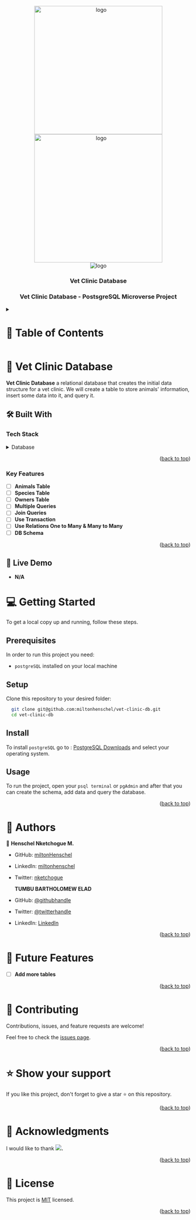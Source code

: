 <a name="readme-top"></a>

<div align="center">

  <img src="https://user-images.githubusercontent.com/65084923/229625646-f5177182-4280-4f3f-98a4-baa49d71d544.png" alt="logo" width="350"  height="auto" />
  <img src="https://user-images.githubusercontent.com/65084923/229625913-4d4f5397-c1af-4ef1-9589-3abb74a3eeaa.png" alt="logo" width="350"  height="auto" />
  <br/>
  <img src="https://user-images.githubusercontent.com/65084923/220200035-01fa5e08-af6a-495b-b597-55157a2b7d95.gif" alt="logo" />
  <br/>

  <h3><b>Vet Clinic Database</b></h3>
  <h3><b>Vet Clinic Database - PostsgreSQL Microverse Project</b></h3>

</div>

<a name="readme-top"></a>

<details>
  <summary>
    <h1>📗 Table of Contents</h1>
  </summary>

- [📖 About the Project](#about-project)
  - [🛠 Built With](#built-with)
    - [Tech Stack](#tech-stack)
    - [Key Features](#key-features)
  - [🚀 Live Demo](#live-demo)
- [💻 Getting Started](#getting-started)
  - [Setup](#setup)
  - [Prerequisites](#prerequisites)
  - [Install](#install)
  - [Usage](#usage)
- [👥 Authors](#authors)
- [🔭 Future Features](#future-features)
- [🤝 Contributing](#contributing)
- [⭐️ Show your support](#support)
- [🙏 Acknowledgements](#acknowledgements)
- [📝 License](#license)
  
</details>

# 📖 Vet Clinic Database <a name="about-project"></a>

**Vet Clinic Database** a relational database that creates the initial data structure for a vet clinic. We will create a table to store animals' information, insert some data into it, and query it.

## 🛠 Built With <a name="built-with"></a>

### Tech Stack <a name="tech-stack"></a>

<details>
  <summary>Database</summary>
  <ul>

<li><a href="https://www.postgresql.org/" target="_blank"><img align="center" src="https://img.shields.io/badge/PostgreSQL-4169E1.svg" alt="postgresql" width="55" height="55"/></a></li>

  </ul>
</details>

<p align="right">(<a href="#readme-top">back to top</a>)</p>

### Key Features <a name="key-features"></a>
- [ ]  **Animals Table**
- [ ]  **Species Table**
- [ ]  **Owners Table**
- [ ]  **Multiple Queries**
- [ ]   **Join Queries**
- [ ]   **Use Transaction**
- [ ]   **Use Relations One to Many & Many to Many**
- [ ]   **DB Schema**

<p align="right">(<a href="#readme-top">back to top</a>)</p>

## 🚀 Live Demo <a name="live-demo"></a>

- **N/A**

# 💻 Getting Started <a name="getting-started"></a>

To get a local copy up and running, follow these steps.

## Prerequisites

In order to run this project you need:

- `postgreSQL` installed on your local machine

## Setup

Clone this repository to your desired folder:

```sh
  git clone git@github.com:miltonhenschel/vet-clinic-db.git
  cd vet-clinic-db
```

## Install

To install `postgreSQL` go to : [PostgreSQL Downloads](https://www.postgresql.org/download/) and select your operating system.

## Usage

To run the project, open your `psql terminal` or `pgAdmin` and after that you can create the schema, add data and query the database.

<p align="right">(<a href="#readme-top">back to top</a>)</p>

# 👥 Authors <a name="authors"></a>

👤 **Henschel Nketchogue M.**

- GitHub: [miltonHenschel](https://github.com/miltonHenschel)
- LinkedIn: [miltonhenschel](https://www.linkedin.com/in/miltonhenschel/)
- Twitter: [nketchogue](https://twitter.com/nketchogue)

   **TUMBU BARTHOLOMEW ELAD**
- GitHub: [@githubhandle](https://github.com/elad237)
- Twitter: [@twitterhandle](https://twitter.com/Elad59380989)
- LinkedIn: [LinkedIn](https://www.linkedin.com/in/tumbu-elad/)

<p align="right">(<a href="#readme-top">back to top</a>)</p>

# 🔭 Future Features <a name="future-features"></a>

- [ ] **Add more tables**

<p align="right">(<a href="#readme-top">back to top</a>)</p>

# 🤝 Contributing <a name="contributing"></a>

Contributions, issues, and feature requests are welcome!

Feel free to check the [issues page](../../issues/).

<p align="right">(<a href="#readme-top">back to top</a>)</p>

# ⭐️ Show your support <a name="support"></a>

If you like this project, don't forget to give a star ⭐ on this repository.

<p align="right">(<a href="#readme-top">back to top</a>)</p>

# 🙏 Acknowledgments <a name="acknowledgements"></a>

I would like to thank **![](https://img.shields.io/badge/Microverse-blueviolet).**

<p align="right">(<a href="#readme-top">back to top</a>)</p>

# 📝 License <a name="license"></a>

This project is [MIT](./LICENSE.md) licensed.

<p align="right">(<a href="#readme-top">back to top</a>)</p>
